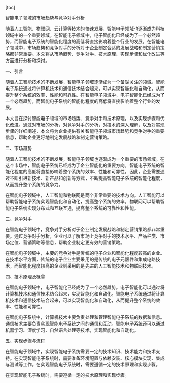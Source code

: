 
[toc]                    
                
                
智能电子领域的市场趋势与竞争对手分析

随着人工智能、物联网、云计算等技术的快速发展，智能电子领域也逐渐成为科技领域中的一个重要领域。在智能电子领域中，电子智能化已经成为了一个必然趋势，而智能电子系统的智能化程度的高低将直接影响着整个行业的发展。在智能电子领域中，市场趋势和竞争对手的分析对于企业制定合适的发展战略和制定营销策略都非常重要。本文将从市场趋势、竞争对手、技术原理、实现步骤和优化改进等方面进行分析和探讨。

一、引言

随着人工智能技术的不断发展，智能电子领域逐渐成为一个备受关注的领域。智能电子系统通过将计算机技术和通信技术结合起来，可以实现智能化和自动化，从而提升整个系统的效率、性能和可靠性。在智能电子领域中，电子智能化已经成为了一个必然趋势，而智能电子系统的智能化程度的高低将直接影响着整个行业的发展。

本文旨在探讨智能电子领域的市场趋势、竞争对手和技术原理，以及实现步骤和优化改进。通过对市场的分析，对竞争对手的分析，对技术的深入理解，以及对实现步骤的详细阐述，本文将为企业提供有关智能电子领域市场趋势和竞争对手的重要信息，帮助企业更好地制定发展战略和制定营销策略。

二、市场趋势

随着人工智能技术的不断发展，智能电子领域也逐渐成为一个重要的市场领域。在这个市场中，智能电子系统已经成为了企业智能化的重要方向。智能电子系统的智能化程度的高低将直接影响着整个系统的效率、性能和可靠性。因此，企业需要通过不断引进新技术、新产品和创新等方式，不断提高智能电子系统的智能化程度，从而提升整个系统的竞争力。

在智能电子领域中，人工智能和物联网是两个非常重要的技术方向。人工智能可以帮助智能电子系统实现智能化和自动化，提高整个系统的效率。物联网可以帮助智能电子系统实现分布式和互联互通，提高整个系统的可靠性和性能。

三、竞争对手

在智能电子领域中，竞争对手分析对于企业制定发展战略和制定营销策略都非常重要。通过竞争对手分析，企业可以了解市场上竞争对手的技术水平、产品种类、市场定位、营销策略等信息，帮助企业制定更有效的营销策略。

在智能电子领域中，主要的竞争对手是传统的电子企业和智能化程度较高的企业。在技术水平方面，传统的电子企业主要采用的是传统的电子元器件和集成电路技术，而智能化程度较高的企业则采用的是先进的人工智能技术和物联网技术。

四、技术原理及概念

在智能电子领域中，电子智能化已经成为了一个必然趋势。电子智能化可以通过将计算机技术和通信技术结合起来，实现智能化和自动化。智能电子系统通过将计算机技术和通信技术结合起来，可以实现智能化和自动化，从而提升整个系统的效率、性能和可靠性。

在智能电子系统中，计算机技术主要负责处理和管理智能电子系统的数据和信息。通信技术主要负责实现智能电子系统之间的通信和互动。智能电子系统还可以通过机器学习、深度学习、自然语言处理等技术，实现智能化和自动化。

五、实现步骤与流程

在智能电子领域中，实现智能电子系统需要一定的技术知识、技术能力和技术支持。在实现智能电子系统时，需要准备环境配置与依赖安装、核心模块实现、集成与测试等工作。在实现智能电子系统时，需要遵循一定的技术原理和实现步骤。

在实现智能电子系统时，需要遵循一定的技术原理和实现步骤。

